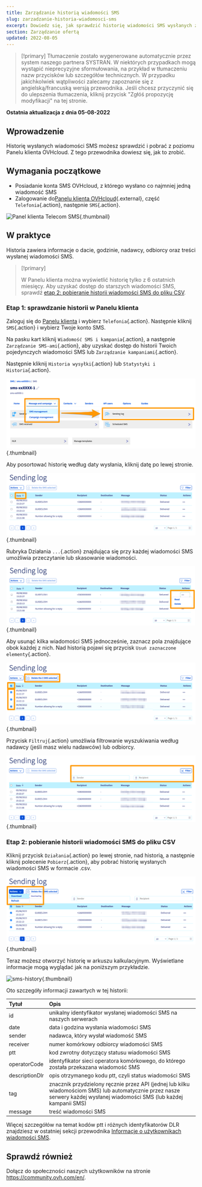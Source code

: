 ```yaml
---
title: Zarządzanie historią wiadomości SMS
slug: zarzadzanie-historia-wiadomosci-sms
excerpt: Dowiedz się, jak sprawdzić historię wiadomości SMS wysłanych z Twojego konta OVHcloud
section: Zarządzanie ofertą
updated: 2022-08-05
---
```


> [!primary]
> Tłumaczenie zostało wygenerowane automatycznie przez system naszego partnera SYSTRAN. W niektórych przypadkach mogą wystąpić nieprecyzyjne sformułowania, na przykład w tłumaczeniu nazw przycisków lub szczegółów technicznych. W przypadku jakichkolwiek wątpliwości zalecamy zapoznanie się z angielską/francuską wersją przewodnika. Jeśli chcesz przyczynić się do ulepszenia tłumaczenia, kliknij przycisk "Zgłóś propozycję modyfikacji" na tej stronie.
>

**Ostatnia aktualizacja z dnia 05-08-2022**

## Wprowadzenie

Historię wysłanych wiadomości SMS możesz sprawdzić i pobrać z poziomu Panelu klienta OVHcloud. Z tego przewodnika dowiesz się, jak to zrobić.

## Wymagania początkowe

- Posiadanie konta SMS OVHcloud, z którego wysłano co najmniej jedną wiadomość SMS
- Zalogowanie do[Panelu klienta OVHcloud](https://www.ovh.com/auth/?action=gotomanager&from=https://www.ovh.pl/&ovhSubsidiary=pl){.external}, część `Telefonia`{.action}, następnie `SMS`{.action}.

![Panel klienta Telecom SMS](https://raw.githubusercontent.com/ovh/docs/master/templates/control-panel/product-selection/telecom/tpl-telecom-03-en-sms.png){.thumbnail}

## W praktyce

Historia zawiera informacje o dacie, godzinie, nadawcy, odbiorcy oraz treści wysłanej wiadomości SMS.

> [!primary]
>
> W Panelu klienta można wyświetlić historię tylko z 6 ostatnich miesięcy. Aby uzyskać dostęp do starszych wiadomości SMS, sprawdź [etap 2: pobieranie historii wiadomości SMS do pliku CSV](#csv).
>

### Etap 1: sprawdzanie historii w Panelu klienta

Zaloguj się do [Panelu klienta](https://www.ovh.com/auth/?action=gotomanager&from=https://www.ovh.com/fr/&ovhSubsidiary=fr) i wybierz `Telefonia`{.action}. Następnie kliknij `SMS`{.action} i wybierz Twoje konto SMS.

Na pasku kart kliknij `Wiadomość SMS i kampania`{.action}, a następnie `Zarządzanie SMS-ami`{.action}, aby uzyskać dostęp do historii Twoich pojedynczych wiadomości SMS lub `Zarządzanie kampaniami`{.action}.

Następnie kliknij `Historia wysyłki`{.action} lub `Statystyki i Historia`{.action}.

![sms-history](images/smshistory1.png){.thumbnail}

Aby posortować historię według daty wysłania, kliknij datę po lewej stronie.

![sms-history](images/smshistory2.png){.thumbnail}

Rubryka Działania `...`{.action} znajdująca się przy każdej wiadomości SMS umożliwia przeczytanie lub skasowanie wiadomości.

![sms-history](images/smshistory3.png){.thumbnail}

Aby usunąć kilka wiadomości SMS jednocześnie, zaznacz pola znajdujące obok każdej z nich. Nad historią pojawi się przycisk `Usuń zaznaczone elementy`{.action}.

![sms-history](images/smshistory4.png){.thumbnail}
 
Przycisk `Filtruj`{.action} umożliwia filtrowanie wyszukiwania według nadawcy (jeśli masz wielu nadawców) lub odbiorcy.

![sms-history](images/smshistory5.png){.thumbnail}
 
### Etap 2: pobieranie historii wiadomości SMS do pliku CSV <a name="csv"></a>
 
Kliknij przycisk `Działania`{.action} po lewej stronie, nad historią, a następnie kliknij polecenie `Pobierz`{.action}, aby pobrać historię wysłanych wiadomości SMS w formacie .csv. 
 
![sms-history](images/smshistory6.png){.thumbnail}
 
Teraz możesz otworzyć historię w arkuszu kalkulacyjnym. Wyświetlane informacje mogą wyglądać jak na poniższym przykładzie.

![sms-history](images/smshistory7.png){.thumbnail}

Oto szczegóły informacji zawartych w tej historii:

|  Tytuł  |  Opis  |
|  :-----          |  :-----          |
|  id |  unikalny identyfikator wysłanej wiadomości SMS na naszych serwerach |
|  date | data i godzina wysłania wiadomości SMS  |
|  sender |  nadawca, który wysłał wiadomość SMS |
|  receiver |  numer komórkowy odbiorcy wiadomości SMS |
|  ptt |  kod zwrotny dotyczący statusu wiadomości SMS |
|  operatorCode |  identyfikator sieci operatora komórkowego, do którego została przekazana wiadomość SMS |
|  descriptionDlr |  opis otrzymanego kodu ptt, czyli status wiadomości SMS |
|  tag |  znacznik przydzielony ręcznie przez API (jednej lub kilku wiadomościom SMS) lub automatycznie przez nasze serwery każdej wysłanej wiadomości SMS (lub każdej kampanii SMS) |
|  message |  treść wiadomości SMS |

Więcej szczegółów na temat kodów ptt i różnych identyfikatorów DLR znajdziesz w ostatniej sekcji przewodnika [Informacje o użytkownikach wiadomości SMS](../informacje-o-uzytkownikach-sms/#etap-5-okreslanie-adresu-url-wywolania-zwrotnego).
 
## Sprawdź również

Dołącz do społeczności naszych użytkowników na stronie <https://community.ovh.com/en/>.
